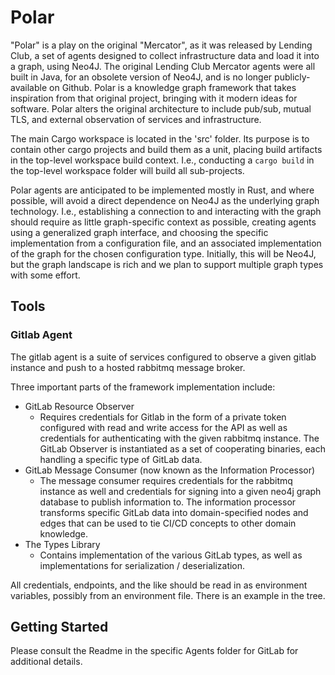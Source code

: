 # Polar

"Polar" is a play on the original "Mercator", as it was released by Lending
Club, a set of agents designed to collect infrastructure data and load it
into a graph, using Neo4J. The original Lending Club Mercator agents were all
built in Java, for an obsolete version of Neo4J, and is no longer
publicly-available on Github. Polar is a knowledge graph framework that takes 
inspiration from that original project, bringing with it modern ideas for software.
Polar alters the original architecture to include pub/sub, mutual TLS, and external 
observation of services and infrastructure.

The main Cargo workspace is located in the 'src' folder. Its purpose is to 
contain other cargo projects and build them as a unit, placing build artifacts
in the top-level workspace build context. I.e., conducting a `cargo build` in the
top-level workspace folder will build all sub-projects.

Polar agents are anticipated to be implemented mostly in Rust, and where possible,
will avoid a direct dependence on Neo4J as the underlying graph technology. I.e.,
establishing a connection to and interacting with the graph should require as
little graph-specific context as possible, creating agents using a
generalized graph interface, and choosing the specific implementation from a
configuration file, and an associated implementation of the graph for the
chosen configuration type. Initially, this will be Neo4J, but the graph
landscape is rich and we plan to support multiple graph types with some effort.

## Tools

### Gitlab Agent

The gitlab agent is a suite of services configured to observe a given gitlab 
instance and push to a hosted rabbitmq message broker. 

Three important parts of the framework implementation include:
* GitLab Resource Observer
    * Requires credentials for Gitlab in the form of a private token configured
      with read and write access for the API as well as credentials for
      authenticating with the given rabbitmq instance. The GitLab Observer is
      instantiated as a set of cooperating binaries, each handling a specific
      type of GitLab data.
* GitLab Message Consumer (now known as the Information Processor)
    * The message consumer requires credentials for the rabbitmq instance as
      well and credentials for signing into a given neo4j graph database to
      publish information to. The information processor transforms specific GitLab
      data into domain-specified nodes and edges that can be used to tie CI/CD concepts
      to other domain knowledge.
* The Types Library
    * Contains implementation of the various GitLab types, as well as implementations 
      for serialization / deserialization.

All credentials, endpoints, and the like should be read in as environment variables, 
possibly from an environment file. There is an example in the tree.

## Getting Started
Please consult the Readme in the specific Agents folder for GitLab for additional details.
